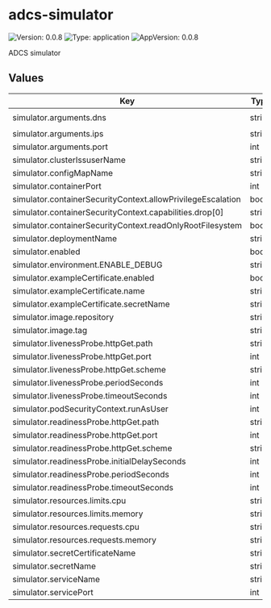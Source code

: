# adcs-simulator

![Version: 0.0.8](https://img.shields.io/badge/Version-0.0.8-informational?style=flat-square) ![Type: application](https://img.shields.io/badge/Type-application-informational?style=flat-square) ![AppVersion: 0.0.8](https://img.shields.io/badge/AppVersion-0.0.8-informational?style=flat-square)

ADCS simulator

## Values

| Key | Type | Default | Description |
|-----|------|---------|-------------|
| simulator.arguments.dns | string | `"adcs-sim-service.adcs-issuer.svc,adcs2.example.com"` |  |
| simulator.arguments.ips | string | `"10.10.10.1,10.10.10.2"` |  |
| simulator.arguments.port | int | `8443` |  |
| simulator.clusterIssuserName | string | `"adcs-sim-adcsclusterissuer"` |  |
| simulator.configMapName | string | `"adcs-sim-configmap"` |  |
| simulator.containerPort | int | `8443` |  |
| simulator.containerSecurityContext.allowPrivilegeEscalation | bool | `false` |  |
| simulator.containerSecurityContext.capabilities.drop[0] | string | `"all"` |  |
| simulator.containerSecurityContext.readOnlyRootFilesystem | bool | `true` |  |
| simulator.deploymentName | string | `"adcs-sim-deployment"` |  |
| simulator.enabled | bool | `true` |  |
| simulator.environment.ENABLE_DEBUG | string | `"false"` |  |
| simulator.exampleCertificate.enabled | bool | `true` |  |
| simulator.exampleCertificate.name | string | `"adcs-sim-certificate"` |  |
| simulator.exampleCertificate.secretName | string | `"adcs-sim-certificate-secret"` |  |
| simulator.image.repository | string | `"djkormo/adcs-simulator"` |  |
| simulator.image.tag | string | `"0.0.8"` |  |
| simulator.livenessProbe.httpGet.path | string | `"/healthz"` |  |
| simulator.livenessProbe.httpGet.port | int | `8443` |  |
| simulator.livenessProbe.httpGet.scheme | string | `"HTTPS"` |  |
| simulator.livenessProbe.periodSeconds | int | `10` |  |
| simulator.livenessProbe.timeoutSeconds | int | `10` |  |
| simulator.podSecurityContext.runAsUser | int | `1000` |  |
| simulator.readinessProbe.httpGet.path | string | `"/readyz"` |  |
| simulator.readinessProbe.httpGet.port | int | `8443` |  |
| simulator.readinessProbe.httpGet.scheme | string | `"HTTPS"` |  |
| simulator.readinessProbe.initialDelaySeconds | int | `10` |  |
| simulator.readinessProbe.periodSeconds | int | `20` |  |
| simulator.readinessProbe.timeoutSeconds | int | `20` |  |
| simulator.resources.limits.cpu | string | `"100m"` |  |
| simulator.resources.limits.memory | string | `"500Mi"` |  |
| simulator.resources.requests.cpu | string | `"100m"` |  |
| simulator.resources.requests.memory | string | `"100Mi"` |  |
| simulator.secretCertificateName | string | `"adcs-sim-certificate-secret"` |  |
| simulator.secretName | string | `"adcs-sim-secret"` |  |
| simulator.serviceName | string | `"adcs-sim-service"` |  |
| simulator.servicePort | int | `8443` |  |


